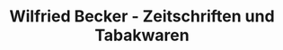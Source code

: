 ---
title: "Wilfried Becker - Zeitschriften und Tabakwaren"
url: /emden/wilfried-becker-zeitschriften-und-tabakwaren/
shop: Kiosk
---
